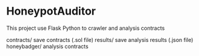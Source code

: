 # HoneypotAuditor

This project use Flask Python to crawler and analysis contracts

contracts/ save contracts (.sol file)
results/ save analysis results (.json file)
honeybadger/ analysis contracts
